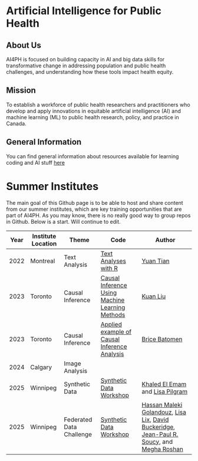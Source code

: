 # Artificial Intelligence for Public Health

## About Us

AI4PH is focused on building capacity in AI and big data skills for transformative change in addressing population and public health challenges, and understanding how these tools impact health equity.

## Mission

To establish a workforce of public health researchers and practitioners who develop and apply innovations in equitable artificial intelligence (AI) and machine learning (ML) to public health research, policy, and practice in Canada.

## General Information 

You can find general information about resources available for learning coding and AI stuff [here](https://github.com/ai4ph-hrtp/coding_resources)

# Summer Institutes

The main goal of this Github page is to be able to host and share content from our summer institutes, which are key training opportunities that are part of AI4PH. As you may know, there is no really good way to group repos in Github. Below is a start. Will continue to edit. 

| Year | Institute Location | Theme | Code | Author |
| ---- | ------------------ | ----- | ---- | ------ |
| 2022 | Montreal           |  Text Analysis   |  [Text Analyses with R](https://bookdown.org/tianyuan09/ai4ph2022/) | [Yuan Tian](https://www.linkedin.com/in/yuan-tian-37256727/) |
| 2023 | Toronto           | Causal Inference      | [Causal Inference Using Machine Learning Methods](https://kuan-liu.github.io/ai4ph2023/)     | [Kuan Liu](https://github.com/Kuan-Liu)
| 2023 | Toronto           | Causal Inference      | [Applied example of Causal Inference Analysis](https://github.com/ai4ph-hrtp/causal_inference_2023/tree/main)     | [Brice Batomen](https://www.dlsph.utoronto.ca/faculty-profile/batomen-brice/)
| 2024 | Calgary           | Image Analysis      |      | 
| 2025 | Winnipeg           | Synthetic Data   |  [Synthetic Data Workshop](https://github.com/ai4ph-hrtp/AI4PH_Synthetic-Data-Workshop) | [Khaled El Emam](https://www.uottawa.ca/faculty-medicine/dr-khaled-el-emam) and [Lisa Pilgram](https://www.linkedin.com/in/lisa-pilgram/?locale=en_US) 
| 2025 | Winnipeg           | Federated Data Challenge   |  [Synthetic Data Workshop](https://github.com/ai4ph-hrtp/federated_learning/tree/main) |  [Hassan Maleki Golandouz](https://www.linkedin.com/in/hassan-maleki-golandouz-a9828576/?originalSubdomain=ca), [Lisa Lix](https://umanitoba.ca/medicine/faculty-staff/lisa-lix), [David Buckeridge](https://www.mcgill.ca/epi-biostat-occh/david-buckeridge), [Jean-Paul R. Soucy](https://jeanpaulsoucy.com/), and [Megha Roshan](https://www.linkedin.com/in/megha-roshan/?originalSubdomain=ca) |
